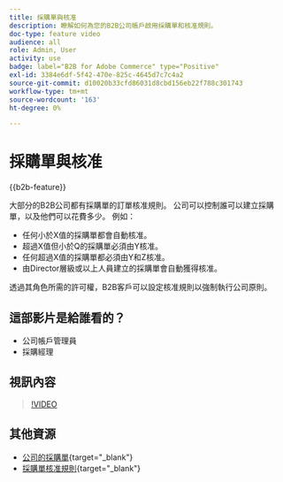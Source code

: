 ```yaml
---
title: 採購單與核准
description: 瞭解如何為您的B2B公司帳戶啟用採購單和核准規則。
doc-type: feature video
audience: all
role: Admin, User
activity: use
badge: label="B2B for Adobe Commerce" type="Positive"
exl-id: 3384e6df-5f42-470e-825c-4645d7c7c4a2
source-git-commit: d10020b33cfd86031d8cbd156eb22f788c301743
workflow-type: tm+mt
source-wordcount: '163'
ht-degree: 0%

---
```


# 採購單與核准

{{b2b-feature}}

大部分的B2B公司都有採購單的訂單核准規則。 公司可以控制誰可以建立採購單，以及他們可以花費多少。 例如：

- 任何小於X值的採購單都會自動核准。
- 超過X值但小於Q的採購單必須由Y核准。
- 任何超過X值的採購單都必須由Y和Z核准。
- 由Director層級或以上人員建立的採購單會自動獲得核准。

透過其角色所需的許可權，B2B客戶可以設定核准規則以強制執行公司原則。

## 這部影片是給誰看的？

- 公司帳戶管理員
- 採購經理

## 視訊內容

>[!VIDEO](https://video.tv.adobe.com/v/344450?quality=12&learn=on)

## 其他資源

- [公司的採購單](https://experienceleague.adobe.com/docs/commerce-admin/b2b/purchase-orders/purchase-order-flow.html){target="_blank"}
- [採購單核准規則](https://experienceleague.adobe.com/docs/commerce-admin/b2b/purchase-orders/account-dashboard-approval-rules.html){target="_blank"}
